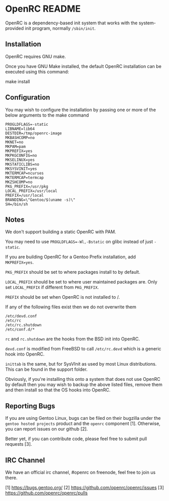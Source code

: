 OpenRC README
=============

OpenRC is a dependency-based init system that works with the
system-provided init program, normally `/sbin/init`.

## Installation

OpenRC requires GNU make.

Once you have GNU Make installed, the default OpenRC installation can be
executed using this command:

make install

## Configuration

You may wish to configure the installation by passing one or more of the
below arguments to the make command

```
PROGLDFLAGS=-static
LIBNAME=lib64
DESTDIR=/tmp/openrc-image
MKBASHCOMP=no
MKNET=no
MKPAM=pam
MKPREFIX=yes
MKPKGCONFIG=no
MKSELINUX=yes
MKSTATICLIBS=no
MKSYSVINIT=yes
MKTERMCAP=ncurses
MKTERMCAP=termcap
MKZSHCOMP=no
PKG_PREFIX=/usr/pkg
LOCAL_PREFIX=/usr/local
PREFIX=/usr/local
BRANDING=\"Gentoo/$(uname -s)\"
SH=/bin/sh
```

## Notes

We don't support building a static OpenRC with PAM.

You may need to use `PROGLDFLAGS=-Wl,-Bstatic` on glibc instead of just `-static`.

If you are building OpenRC for a Gentoo Prefix installation, add `MKPREFIX=yes`.

`PKG_PREFIX` should be set to where packages install to by default.

`LOCAL_PREFIX` should be set to where user maintained packages are.
Only set `LOCAL_PREFIX` if different from `PKG_PREFIX`.

`PREFIX` should be set when OpenRC is not installed to /.

If any of the following files exist then we do not overwrite them

```
/etc/devd.conf
/etc/rc
/etc/rc.shutdown
/etc/conf.d/*
```

`rc` and `rc.shutdown` are the hooks from the BSD init into OpenRC.

`devd.conf` is modified from FreeBSD to call `/etc/rc.devd` which is a
generic hook into OpenRC.

`inittab` is the same, but for SysVInit as used by most Linux distributions.
This can be found in the support folder.

Obviously, if you're installing this onto a system that does not use
OpenRC by default then you may wish to backup the above listed files,
remove them and then install so that the OS hooks into OpenRC.

## Reporting Bugs

If you are using Gentoo Linux, bugs can be filed on their bugzilla under
the `gentoo hosted projects` product and the `openrc` component [1].
Otherwise, you can report issues on our github [2].

Better yet, if you can contribute code, please feel free to submit pull
requests [3].

## IRC Channel

We have an official irc channel, #openrc on freenode, feel free to join
us there.

[1]	https://bugs.gentoo.org/
[2]	https://github.com/openrc/openrc/issues
[3]	https://github.com/openrc/openrc/pulls
